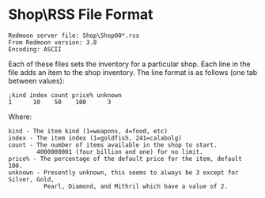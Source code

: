 Shop\RSS File Format
====================

```
Redmoon server file: Shop\Shop00*.rss
From Redmoon version: 3.8
Encoding: ASCII
```

Each of these files sets the inventory for a particular shop. Each line in
the file adds an item to the shop inventory. The line format is as follows
(one tab between values):

```
;kind index count price% unknown
1      10    50    100      3
```

Where:

```
kind - The item kind (1=weapons, 4=food, etc)
index - The item index (1=goldfish, 241=calabolg)
count - The number of items available in the shop to start.
        4000000001 (four billion and one) for no limit.
price% - The percentage of the default price for the item, default 100.
unknown - Presently unknown, this seems to always be 3 except for Silver, Gold,
          Pearl, Diamond, and Mithril which have a value of 2.
```
